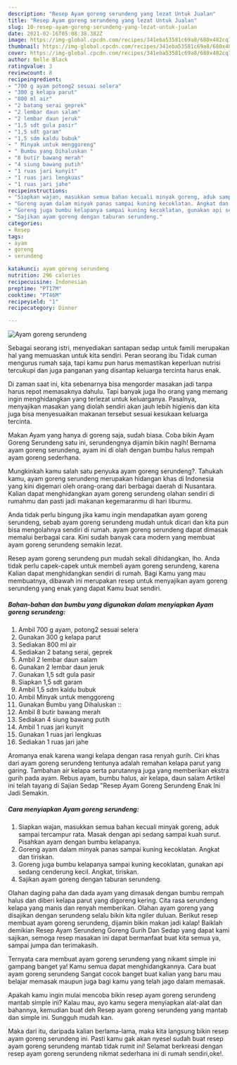 ```yaml
---
description: "Resep Ayam goreng serundeng yang lezat Untuk Jualan"
title: "Resep Ayam goreng serundeng yang lezat Untuk Jualan"
slug: 10-resep-ayam-goreng-serundeng-yang-lezat-untuk-jualan
date: 2021-02-16T05:08:38.382Z
image: https://img-global.cpcdn.com/recipes/341eba53581c69a8/680x482cq70/ayam-goreng-serundeng-foto-resep-utama.jpg
thumbnail: https://img-global.cpcdn.com/recipes/341eba53581c69a8/680x482cq70/ayam-goreng-serundeng-foto-resep-utama.jpg
cover: https://img-global.cpcdn.com/recipes/341eba53581c69a8/680x482cq70/ayam-goreng-serundeng-foto-resep-utama.jpg
author: Nelle Black
ratingvalue: 3
reviewcount: 8
recipeingredient:
- "700 g ayam potong2 sesuai selera"
- "300 g kelapa parut"
- "800 ml air"
- "2 batang serai geprek"
- "2 lembar daun salam"
- "2 lembar daun jeruk"
- "1,5 sdt gula pasir"
- "1,5 sdt garam"
- "1,5 sdm kaldu bubuk"
- " Minyak untuk menggoreng"
- " Bumbu yang Dihaluskan "
- "8 butir bawang merah"
- "4 siung bawang putih"
- "1 ruas jari kunyit"
- "1 ruas jari lengkuas"
- "1 ruas jari jahe"
recipeinstructions:
- "Siapkan wajan, masukkan semua bahan kecuali minyak goreng, aduk sampai tercampur rata. Masak dengan api sedang sampai kuah surut. Pisahkan ayam dengan bumbu kelapanya."
- "Goreng ayam dalam minyak panas sampai kuning kecoklatan. Angkat dan tiriskan."
- "Goreng juga bumbu kelapanya sampai kuning kecoklatan, gunakan api sedang cenderung kecil. Angkat, tiriskan."
- "Sajikan ayam goreng dengan taburan serundeng."
categories:
- Resep
tags:
- ayam
- goreng
- serundeng

katakunci: ayam goreng serundeng 
nutrition: 296 calories
recipecuisine: Indonesian
preptime: "PT17M"
cooktime: "PT46M"
recipeyield: "1"
recipecategory: Dinner

---
```



![Ayam goreng serundeng](https://img-global.cpcdn.com/recipes/341eba53581c69a8/680x482cq70/ayam-goreng-serundeng-foto-resep-utama.jpg)

Sebagai seorang istri, menyediakan santapan sedap untuk famili merupakan hal yang memuaskan untuk kita sendiri. Peran seorang ibu Tidak cuman mengurus rumah saja, tapi kamu pun harus memastikan keperluan nutrisi tercukupi dan juga panganan yang disantap keluarga tercinta harus enak.

Di zaman  saat ini, kita sebenarnya bisa mengorder masakan jadi tanpa harus repot memasaknya dahulu. Tapi banyak juga lho orang yang memang ingin menghidangkan yang terlezat untuk keluarganya. Pasalnya, menyajikan masakan yang diolah sendiri akan jauh lebih higienis dan kita juga bisa menyesuaikan makanan tersebut sesuai kesukaan keluarga tercinta. 

Makan Ayam yang hanya di goreng saja, sudah biasa. Coba bikin Ayam Goreng Serundeng satu ini, serundengnya dijamin bikin nagih! Bernama ayam goreng serundeng, ayam ini di olah dengan bumbu halus rempah ayam goreng sederhana.

Mungkinkah kamu salah satu penyuka ayam goreng serundeng?. Tahukah kamu, ayam goreng serundeng merupakan hidangan khas di Indonesia yang kini digemari oleh orang-orang dari berbagai daerah di Nusantara. Kalian dapat menghidangkan ayam goreng serundeng olahan sendiri di rumahmu dan pasti jadi makanan kegemaranmu di hari liburmu.

Anda tidak perlu bingung jika kamu ingin mendapatkan ayam goreng serundeng, sebab ayam goreng serundeng mudah untuk dicari dan kita pun bisa mengolahnya sendiri di rumah. ayam goreng serundeng dapat dimasak memalui berbagai cara. Kini sudah banyak cara modern yang membuat ayam goreng serundeng semakin lezat.

Resep ayam goreng serundeng pun mudah sekali dihidangkan, lho. Anda tidak perlu capek-capek untuk membeli ayam goreng serundeng, karena Kalian dapat menghidangkan sendiri di rumah. Bagi Kamu yang mau membuatnya, dibawah ini merupakan resep untuk menyajikan ayam goreng serundeng yang enak yang dapat Kamu buat sendiri.

<!--inarticleads1-->

##### Bahan-bahan dan bumbu yang digunakan dalam menyiapkan Ayam goreng serundeng:

1. Ambil 700 g ayam, potong2 sesuai selera
1. Gunakan 300 g kelapa parut
1. Sediakan 800 ml air
1. Sediakan 2 batang serai, geprek
1. Ambil 2 lembar daun salam
1. Gunakan 2 lembar daun jeruk
1. Gunakan 1,5 sdt gula pasir
1. Siapkan 1,5 sdt garam
1. Ambil 1,5 sdm kaldu bubuk
1. Ambil  Minyak untuk menggoreng
1. Gunakan  Bumbu yang Dihaluskan ::
1. Ambil 8 butir bawang merah
1. Sediakan 4 siung bawang putih
1. Ambil 1 ruas jari kunyit
1. Gunakan 1 ruas jari lengkuas
1. Sediakan 1 ruas jari jahe


Aromanya enak karena wangi kelapa dengan rasa renyah gurih. Ciri khas dari ayam goreng serundeng tentunya adalah remahan kelapa parut yang garing. Tambahan air kelapa serta parutannya juga yang memberikan ekstra gurih pada ayam. Rebus ayam, bumbu halus, air kelapa, daun salam Artikel ini telah tayang di Sajian Sedap &#34;Resep Ayam Goreng Serundeng Enak Ini Jadi Semakin. 

<!--inarticleads2-->

##### Cara menyiapkan Ayam goreng serundeng:

1. Siapkan wajan, masukkan semua bahan kecuali minyak goreng, aduk sampai tercampur rata. Masak dengan api sedang sampai kuah surut. Pisahkan ayam dengan bumbu kelapanya.
1. Goreng ayam dalam minyak panas sampai kuning kecoklatan. Angkat dan tiriskan.
1. Goreng juga bumbu kelapanya sampai kuning kecoklatan, gunakan api sedang cenderung kecil. Angkat, tiriskan.
1. Sajikan ayam goreng dengan taburan serundeng.


Olahan daging paha dan dada ayam yang dimasak dengan bumbu rempah halus dan diberi kelapa parut yang digoreng kering. Cita rasa serundeng kelapa yang manis dan renyah memberikan. Olahan ayam goreng yang disajikan dengan serundeng selalu bikin kita ngiler duluan. Berikut resep membuat ayam goreng serundeng, dijamin bikin makan jadi kalap! Baiklah demikian Resep Ayam Serundeng Goreng Gurih Dan Sedap yang dapat kami sajikan, semoga resep masakan ini dapat bermanfaat buat kita semua ya, sampai jumpa dan terimakasih. 

Ternyata cara membuat ayam goreng serundeng yang nikamt simple ini gampang banget ya! Kamu semua dapat menghidangkannya. Cara buat ayam goreng serundeng Sangat cocok banget buat kalian yang baru mau belajar memasak maupun juga bagi kamu yang telah jago dalam memasak.

Apakah kamu ingin mulai mencoba bikin resep ayam goreng serundeng mantab simple ini? Kalau mau, ayo kamu segera menyiapkan alat-alat dan bahannya, kemudian buat deh Resep ayam goreng serundeng yang mantab dan simple ini. Sungguh mudah kan. 

Maka dari itu, daripada kalian berlama-lama, maka kita langsung bikin resep ayam goreng serundeng ini. Pasti kamu gak akan nyesel sudah buat resep ayam goreng serundeng mantab tidak rumit ini! Selamat berkreasi dengan resep ayam goreng serundeng nikmat sederhana ini di rumah sendiri,oke!.

